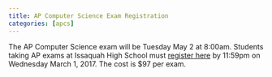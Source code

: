 ```yaml
---
title: AP Computer Science Exam Registration
categories: [apcs]
---
```

The AP Computer Science exam will be Tuesday May 2 at 8:00am. Students taking AP exams at Issaquah
High School must [register here](https://user.totalregistration.net/AP/480500) by 11:59pm on Wednesday
March 1, 2017. The cost is $97 per exam.
